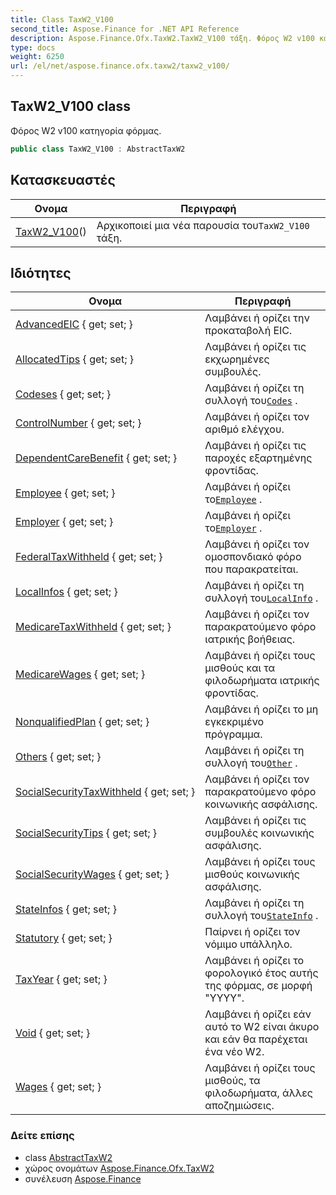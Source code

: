 ```yaml
---
title: Class TaxW2_V100
second_title: Aspose.Finance for .NET API Reference
description: Aspose.Finance.Ofx.TaxW2.TaxW2_V100 τάξη. Φόρος W2 v100 κατηγορία φόρμας.
type: docs
weight: 6250
url: /el/net/aspose.finance.ofx.taxw2/taxw2_v100/
---
```

## TaxW2_V100 class

Φόρος W2 v100 κατηγορία φόρμας.

```csharp
public class TaxW2_V100 : AbstractTaxW2
```

## Κατασκευαστές

| Ονομα | Περιγραφή |
| --- | --- |
| [TaxW2_V100](taxw2_v100/)() | Αρχικοποιεί μια νέα παρουσία του`TaxW2_V100` τάξη. |

## Ιδιότητες

| Ονομα | Περιγραφή |
| --- | --- |
| [AdvancedEIC](../../aspose.finance.ofx.taxw2/taxw2_v100/advancedeic/) { get; set; } | Λαμβάνει ή ορίζει την προκαταβολή EIC. |
| [AllocatedTips](../../aspose.finance.ofx.taxw2/taxw2_v100/allocatedtips/) { get; set; } | Λαμβάνει ή ορίζει τις εκχωρημένες συμβουλές. |
| [Codeses](../../aspose.finance.ofx.taxw2/taxw2_v100/codeses/) { get; set; } | Λαμβάνει ή ορίζει τη συλλογή του[`Codes`](../codes/) . |
| [ControlNumber](../../aspose.finance.ofx.taxw2/abstracttaxw2/controlnumber/) { get; set; } | Λαμβάνει ή ορίζει τον αριθμό ελέγχου. |
| [DependentCareBenefit](../../aspose.finance.ofx.taxw2/taxw2_v100/dependentcarebenefit/) { get; set; } | Λαμβάνει ή ορίζει τις παροχές εξαρτημένης φροντίδας. |
| [Employee](../../aspose.finance.ofx.taxw2/taxw2_v100/employee/) { get; set; } | Λαμβάνει ή ορίζει το[`Employee`](./employee/) . |
| [Employer](../../aspose.finance.ofx.taxw2/taxw2_v100/employer/) { get; set; } | Λαμβάνει ή ορίζει το[`Employer`](./employer/) . |
| [FederalTaxWithheld](../../aspose.finance.ofx.taxw2/taxw2_v100/federaltaxwithheld/) { get; set; } | Λαμβάνει ή ορίζει τον ομοσπονδιακό φόρο που παρακρατείται. |
| [LocalInfos](../../aspose.finance.ofx.taxw2/taxw2_v100/localinfos/) { get; set; } | Λαμβάνει ή ορίζει τη συλλογή του[`LocalInfo`](../localinfo/) . |
| [MedicareTaxWithheld](../../aspose.finance.ofx.taxw2/taxw2_v100/medicaretaxwithheld/) { get; set; } | Λαμβάνει ή ορίζει τον παρακρατούμενο φόρο ιατρικής βοήθειας. |
| [MedicareWages](../../aspose.finance.ofx.taxw2/taxw2_v100/medicarewages/) { get; set; } | Λαμβάνει ή ορίζει τους μισθούς και τα φιλοδωρήματα ιατρικής φροντίδας. |
| [NonqualifiedPlan](../../aspose.finance.ofx.taxw2/taxw2_v100/nonqualifiedplan/) { get; set; } | Λαμβάνει ή ορίζει το μη εγκεκριμένο πρόγραμμα. |
| [Others](../../aspose.finance.ofx.taxw2/taxw2_v100/others/) { get; set; } | Λαμβάνει ή ορίζει τη συλλογή του[`Other`](../other/) . |
| [SocialSecurityTaxWithheld](../../aspose.finance.ofx.taxw2/taxw2_v100/socialsecuritytaxwithheld/) { get; set; } | Λαμβάνει ή ορίζει τον παρακρατούμενο φόρο κοινωνικής ασφάλισης. |
| [SocialSecurityTips](../../aspose.finance.ofx.taxw2/taxw2_v100/socialsecuritytips/) { get; set; } | Λαμβάνει ή ορίζει τις συμβουλές κοινωνικής ασφάλισης. |
| [SocialSecurityWages](../../aspose.finance.ofx.taxw2/taxw2_v100/socialsecuritywages/) { get; set; } | Λαμβάνει ή ορίζει τους μισθούς κοινωνικής ασφάλισης. |
| [StateInfos](../../aspose.finance.ofx.taxw2/taxw2_v100/stateinfos/) { get; set; } | Λαμβάνει ή ορίζει τη συλλογή του[`StateInfo`](../stateinfo/) . |
| [Statutory](../../aspose.finance.ofx.taxw2/taxw2_v100/statutory/) { get; set; } | Παίρνει ή ορίζει τον νόμιμο υπάλληλο. |
| [TaxYear](../../aspose.finance.ofx.taxw2/abstracttaxw2/taxyear/) { get; set; } | Λαμβάνει ή ορίζει το φορολογικό έτος αυτής της φόρμας, σε μορφή "YYYY". |
| [Void](../../aspose.finance.ofx.taxw2/abstracttaxw2/void/) { get; set; } | Λαμβάνει ή ορίζει εάν αυτό το W2 είναι άκυρο και εάν θα παρέχεται ένα νέο W2. |
| [Wages](../../aspose.finance.ofx.taxw2/taxw2_v100/wages/) { get; set; } | Λαμβάνει ή ορίζει τους μισθούς, τα φιλοδωρήματα, άλλες αποζημιώσεις. |

### Δείτε επίσης

* class [AbstractTaxW2](../abstracttaxw2/)
* χώρος ονομάτων [Aspose.Finance.Ofx.TaxW2](../../aspose.finance.ofx.taxw2/)
* συνέλευση [Aspose.Finance](../../)


